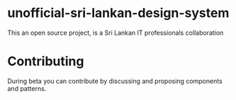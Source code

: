 # unofficial-sri-lankan-design-system
This an open source project,  is a Sri Lankan IT professionals collaboration

# Contributing
During beta you can contribute by discussing and proposing components and patterns.